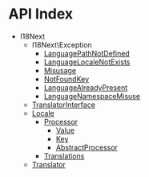 API Index
=========

* I18Next
    * I18Next\Exception
        * [LanguagePathNotDefined](I18Next-Exception-LanguagePathNotDefined.md)
        * [LanguageLocaleNotExists](I18Next-Exception-LanguageLocaleNotExists.md)
        * [Misusage](I18Next-Exception-Misusage.md)
        * [NotFoundKey](I18Next-Exception-NotFoundKey.md)
        * [LanguageAlreadyPresent](I18Next-Exception-LanguageAlreadyPresent.md)
        * [LanguageNamespaceMisuse](I18Next-Exception-LanguageNamespaceMisuse.md)
    * [TranslatorInterface](I18Next-TranslatorInterface.md)
    * [Locale](I18Next-Locale.md)
        * [Processor](I18Next-Locale-Processor.md)
            * [Value](I18Next-Locale-Processor-Value.md)
            * [Key](I18Next-Locale-Processor-Key.md)
            * [AbstractProcessor](I18Next-Locale-Processor-AbstractProcessor.md)
        * [Translations](I18Next-Locale-Translations.md)
    * [Translator](I18Next-Translator.md)

